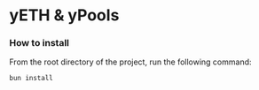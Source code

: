 # yETH & yPools

### How to install
From the root directory of the project, run the following command:
```
bun install
```
